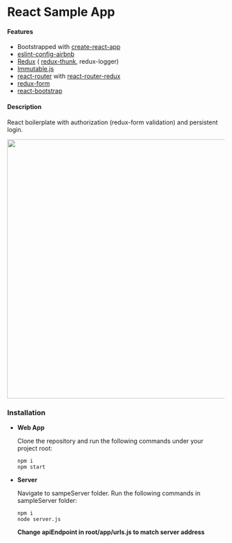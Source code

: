 # React Sample App
#### Features
* Bootstrapped with <a href="https://github.com/facebookincubator/create-react-app">create-react-app</a>
* <a href="https://github.com/airbnb/javascript/tree/master/packages/eslint-config-airbnb">eslint-config-airbnb</a>
* <a href="https://github.com/reactjs/react-redux">Redux</a> (
  <a href="https://github.com/gaearon/redux-thunk">redux-thunk</a>, redux-logger)
* <a href="https://facebook.github.io/immutable-js/">Immutable.js</a>
* <a href="https://github.com/ReactTraining/react-router">react-router</a> with <a href="https://github.com/reactjs/react-router-redux">react-router-redux</a>
* <a href="https://github.com/erikras/redux-form">redux-form</a>
* <a href="https://react-bootstrap.github.io/">react-bootstrap</a>

#### Description

React boilerplate with authorization (redux-form validation) and persistent login.

<p align="center">
  <img src="./demo.gif" width="600"/>
</p>

### Installation
- <b>Web App</b>

  Clone the repository and run the following commands under your project root:
  ```
  npm i
  npm start
  ```

- <b>Server</b>

  Navigate to sampeServer folder.
  Run the following commands in sampleServer folder:
  ```
  npm i
  node server.js
  ```
  <b>Change apiEndpoint in root/app/urls.js to match server address</b>
